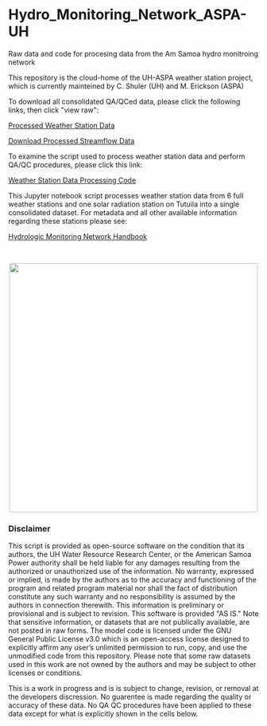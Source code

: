 # Hydro_Monitoring_Network_ASPA-UH
 Raw data and code for procesing data from the Am Samoa hydro monitroing network

 
 This repository is the cloud-home of the UH-ASPA weather station project, which is currently mainteined by C. Shuler (UH) and M. Erickson (ASPA)
 
 
 
To download all consolidated QA/QCed data, please click the following links, then click "view raw":


[Processed Weather Station Data](workspace/QA_All_merged.csv)

[Download Processed Streamflow Data](ASPA-UH_Stream_REPO/workspace)

To examine the script used to process weather station data and perform QA/QC procedures, please click this link:

[Weather Station Data Processing Code](ASPA-UH_Wx_Data_processing2.ipynb)

This Jupyter notebook script processes weather station data from 6 full weather stations and one solar radiation station on Tutuila into a single consolidated dataset. For metadata and all other available information regarding these stations please see: 

[Hydrologic Monitoring Network Handbook](Docs)


&nbsp;


<p align="center">
  <img width="500" height="500" src=/ASPA-UH_Wx_REPO/Docs/monitoring_instruments_small.jpg>
</p>









### Disclaimer
This script is provided as open-source software on the condition that its authors, the UH Water Resource Research Center, or the American Samoa Power authority shall be held liable for any damages resulting from the authorized or unauthorized use of the information. No warranty, expressed or implied, is made by the authors as to the accuracy and functioning of the program and related program material nor shall the fact of distribution constitute any such warranty and no responsibility is assumed by the authors in connection therewith. This information is preliminary or provisional and is subject to revision. This software is provided "AS IS." Note that sensitive information, or datasets that are not publically available, are not posted in raw forms. The model code is licensed under the GNU General Public License v3.0 which is an open-access license designed to explicitly affirm any user’s unlimited permission to run, copy, and use the unmodified code from this repository. Please note that some raw datasets used in this work are not owned by the authors and may be subject to other licenses or conditions.

This is a work in progress and is is subject to change, revision, or removal at the developers discression. No guarentee is made regarding the quality or accuracy of these data. No QA QC procedures have been applied to these data except for what is explicitly shown in the cells below.